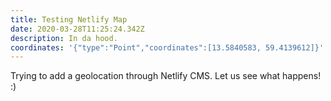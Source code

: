 ```yaml
---
title: Testing Netlify Map
date: 2020-03-28T11:25:24.342Z
description: In da hood.
coordinates: '{"type":"Point","coordinates":[13.5840583, 59.4139612]}'
---
```

Trying to add a geolocation through Netlify CMS. Let us see what happens! :)